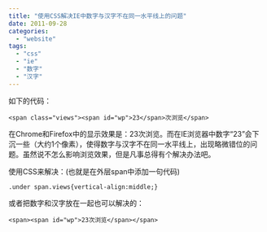 ```yaml
---
title: "使用CSS解决IE中数字与汉字不在同一水平线上的问题"
date: 2011-09-28
categories: 
  - "website"
tags: 
  - "css"
  - "ie"
  - "数字"
  - "汉字"
---
```


如下的代码：

```
<span class="views"><span id="wp">23</span>次浏览</span>
```

在Chrome和Firefox中的显示效果是：23次浏览。而在IE浏览器中数字“23”会下沉一些（大约1个像素），使得数字与汉字不在同一水平线上，出现略微错位的问题。虽然说不怎么影响浏览效果，但是凡事总得有个解决办法吧。

使用CSS来解决：(也就是在外层span中添加一句代码)

```
.under span.views{vertical-align:middle;}
```

或者把数字和汉字放在一起也可以解决的：

```
<span><span id="wp">23次浏览</span></span>
```

